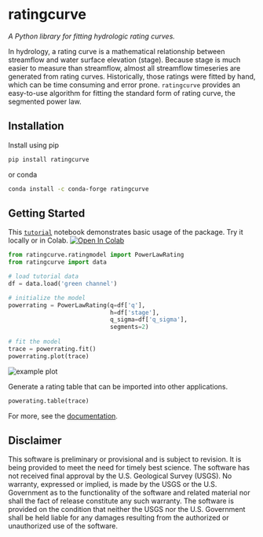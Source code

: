 # ratingcurve
*A Python library for fitting hydrologic rating curves.*

In hydrology, a rating curve is a mathematical relationship between streamflow and water surface elevation (stage).
Because stage is much easier to measure than streamflow, almost all streamflow timeseries are generated from rating curves.
Historically, those ratings were fitted by hand, which can be time consuming and error prone.
`ratingcurve` provides an easy-to-use algorithm for fitting the standard form of rating curve, the segmented power law.

## Installation
Install using pip
```sh
pip install ratingcurve
```
or conda
```sh
conda install -c conda-forge ratingcurve
```

## Getting Started
This [`tutorial`](https://github.com/thodson-usgs/ratingcurve/blob/main/docs/notebooks/segmented-power-law-tutorial.ipynb)
notebook demonstrates basic usage of the package.
Try it locally or in Colab.
[![Open In Colab](https://colab.research.google.com/assets/colab-badge.svg)](https://colab.research.google.com/github/thodson-usgs/ratingcurve/blob/master/notebooks/docs/segmented-power-law-tutorial.ipynb)

```python
from ratingcurve.ratingmodel import PowerLawRating
from ratingcurve import data

# load tutorial data
df = data.load('green channel')

# initialize the model
powerrating = PowerLawRating(q=df['q'],
                             h=df['stage'], 
                             q_sigma=df['q_sigma'],
                             segments=2)
                                   
# fit the model
trace = powerrating.fit()
powerrating.plot(trace)
```
![example plot](https://github.com/thodson-usgs/ratingcurve/blob/main/paper/green_example.png?raw=true)

Generate a rating table that can be imported into other applications.
```python
powerating.table(trace)
```

For more, see the [documentation](https://thodson-usgs.github.io/ratingcurve/meta/intro.html).

## Disclaimer

This software is preliminary or provisional and is subject to revision. 
It is being provided to meet the need for timely best science.
The software has not received final approval by the U.S. Geological Survey (USGS).
No warranty, expressed or implied, is made by the USGS or the U.S. Government as to the functionality of the software and related material nor shall the fact of release constitute any such warranty. 
The software is provided on the condition that neither the USGS nor the U.S. Government shall be held liable for any damages resulting from the authorized or unauthorized use of the software.
